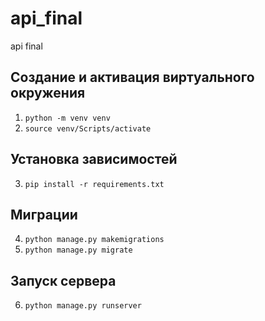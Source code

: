 # api_final
api final

## Cоздание и активация виртуального окружения

1. `python -m venv venv`
2. `source venv/Scripts/activate`

## Установка зависимостей

3. `pip install -r requirements.txt`

## Миграции

4. `python manage.py makemigrations`
5. `python manage.py migrate`

## Запуск сервера

6. `python manage.py runserver`